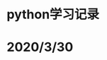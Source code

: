 <!--
 * @Author: your name
 * @Date: 2020-03-30 22:37:33
 * @LastEditTime: 2020-03-30 22:38:07
 * @LastEditors: Please set LastEditors
 * @Description: In User Settings Edit
 * @FilePath: /pyFile/README.md
 -->
# python学习记录
# 2020/3/30